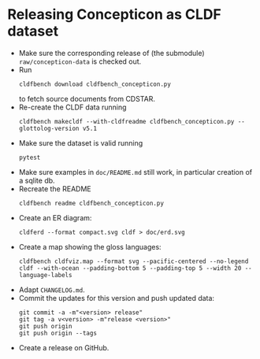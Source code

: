 # Releasing Concepticon as CLDF dataset

- Make sure the corresponding release of (the submodule) `raw/concepticon-data` is checked out.
- Run
  ```shell
  cldfbench download cldfbench_concepticon.py
  ```
  to fetch source documents from CDSTAR.
- Re-create the CLDF data running
  ```shell
  cldfbench makecldf --with-cldfreadme cldfbench_concepticon.py --glottolog-version v5.1
  ```
- Make sure the dataset is valid running
  ```shell
  pytest
  ```
- Make sure examples in `doc/README.md` still work, in particular creation of a sqlite db.
- Recreate the README
  ```shell
  cldfbench readme cldfbench_concepticon.py 
  ```
- Create an ER diagram:
  ```shell
  cldferd --format compact.svg cldf > doc/erd.svg
  ```
- Create a map showing the gloss languages:
  ```shell
  cldfbench cldfviz.map --format svg --pacific-centered --no-legend cldf --with-ocean --padding-bottom 5 --padding-top 5 --width 20 --language-labels
  ```
- Adapt `CHANGELOG.md`.
- Commit the updates for this version and push updated data:
  ```shell
  git commit -a -m"<version> release"
  git tag -a v<version> -m"release <version>"
  git push origin
  git push origin --tags
  ```
- Create a release on GitHub.